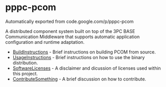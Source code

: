 # pppc-pcom
Automatically exported from code.google.com/p/pppc-pcom

A distributed component system built on top of the 3PC BASE Communication Middleware that supports automatic application configuration and runtime adaptation.

  * [BuildInstructions](wiki/BuildInstructions.wiki) - Brief instructions on building PCOM from source.
  * [UsageInstructions](wiki/UsageInstructions.wiki) - Brief instructions on how to use the binary distribution.
  * [SoftwareLicenses](wiki/SoftwareLicenses.wiki) - A disclaimer and dicussion of licenses used within this project.
  * [ContributeSomething](wiki/ContributeSomething.wiki) - A brief discussion on how to contribute. 
